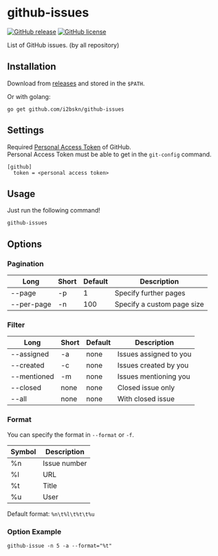 github-issues
=============

[![GitHub release](https://img.shields.io/github/release/i2bskn/github-issues.svg?style=flat-square)](https://github.com/i2bskn/github-issues/releases)
[![GitHub license](https://img.shields.io/github/license/i2bskn/github-issues.svg?style=flat-square)](https://github.com/i2bskn/github-issues/blob/master/LICENSE.txt)

List of GitHub issues. (by all repository)

Installation
------------

Download from [releases](https://github.com/i2bskn/github-issues/releases) and stored in the `$PATH`.  

Or with golang:

```
go get github.com/i2bskn/github-issues
```

Settings
--------

Required [Personal Access Token](https://help.github.com/articles/creating-an-access-token-for-command-line-use/) of GitHub.  
Personal Access Token must be able to get in the `git-config` command.

```
[github]
  token = <personal access token>
```

Usage
-----

Just run the following command!

```
github-issues
```

Options
-------

### Pagination

|Long|Short|Default|Description|
|----|-----|-------|-----------|
|--page|-p|1|Specify further pages|
|--per-page|-n|100|Specify a custom page size|

### Filter

|Long|Short|Default|Description|
|----|-----|-------|-----------|
|--assigned|-a|none|Issues assigned to you|
|--created|-c|none|Issues created by you|
|--mentioned|-m|none|Issues mentioning you|
|--closed|none|none|Closed issue only|
|--all|none|none|With closed issue|

### Format

You can specify the format in `--format` or `-f`.

|Symbol|Description|
|------|-----------|
|%n|Issue number|
|%l|URL|
|%t|Title|
|%u|User|

Default format: `%n\t%l\t%t\t%u`

### Option Example

```
github-issue -n 5 -a --format="%t"
```
